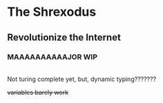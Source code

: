 # The Shrexodus
## Revolutionize the Internet
### MAAAAAAAAAAJOR WIP
<br>
Not turing complete yet, but, dynamic typing???????
<br>

~~variables barely work~~